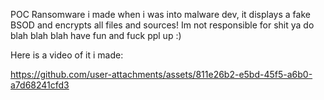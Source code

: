 POC Ransomware i made when i was into malware dev, it displays a fake BSOD and encrypts all files and sources! Im not responsible for shit ya do blah blah blah have fun and fuck ppl up :)

Here is a video of it i made:



https://github.com/user-attachments/assets/811e26b2-e5bd-45f5-a6b0-a7d68241cfd3

